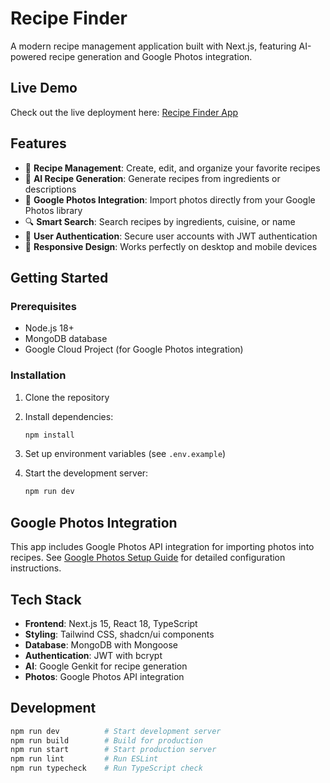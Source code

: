 
# Recipe Finder

A modern recipe management application built with Next.js, featuring AI-powered recipe generation and Google Photos integration.
## Live Demo

Check out the live deployment here: [Recipe Finder App](https://recipe-finder-six-murex.vercel.app/)

## Features

- 🍳 **Recipe Management**: Create, edit, and organize your favorite recipes
- 🤖 **AI Recipe Generation**: Generate recipes from ingredients or descriptions
- 📸 **Google Photos Integration**: Import photos directly from your Google Photos library
- 🔍 **Smart Search**: Search recipes by ingredients, cuisine, or name
- 👤 **User Authentication**: Secure user accounts with JWT authentication
- 📱 **Responsive Design**: Works perfectly on desktop and mobile devices

## Getting Started

### Prerequisites

- Node.js 18+ 
- MongoDB database
- Google Cloud Project (for Google Photos integration)

### Installation

1. Clone the repository
2. Install dependencies:
   ```bash
   npm install
   ```

3. Set up environment variables (see `.env.example`)
4. Start the development server:
   ```bash
   npm run dev
   ```

## Google Photos Integration

This app includes Google Photos API integration for importing photos into recipes. See [Google Photos Setup Guide](docs/google-photos-setup.md) for detailed configuration instructions.

## Tech Stack

- **Frontend**: Next.js 15, React 18, TypeScript
- **Styling**: Tailwind CSS, shadcn/ui components
- **Database**: MongoDB with Mongoose
- **Authentication**: JWT with bcrypt
- **AI**: Google Genkit for recipe generation
- **Photos**: Google Photos API integration

## Development

```bash
npm run dev          # Start development server
npm run build        # Build for production
npm run start        # Start production server
npm run lint         # Run ESLint
npm run typecheck    # Run TypeScript check


